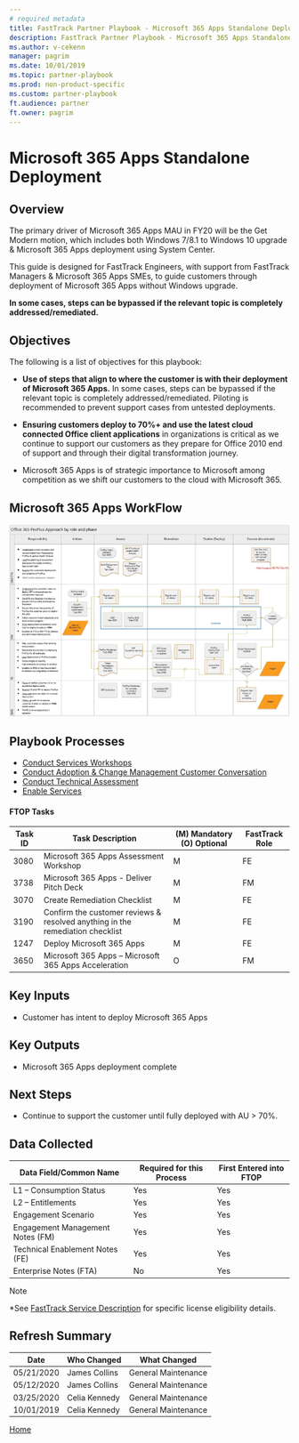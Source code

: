 ```yaml
---  
# required metadata  
title: FastTrack Partner Playbook - Microsoft 365 Apps Standalone Deployment
description: FastTrack Partner Playbook - Microsoft 365 Apps Standalone Deployment 
ms.author: v-cekenn
manager: pagrim
ms.date: 10/01/2019  
ms.topic: partner-playbook  
ms.prod: non-product-specific  
ms.custom: partner-playbook  
ft.audience: partner
ft.owner: pagrim
---   
```


# Microsoft 365 Apps Standalone Deployment

## Overview

The primary driver of Microsoft 365 Apps MAU in FY20 will be the Get Modern motion, which includes both Windows 7/8.1 to Windows 10 upgrade & Microsoft 365 Apps deployment using System Center.

This guide is designed for FastTrack Engineers, with support from FastTrack Managers & Microsoft 365 Apps SMEs, to guide customers through deployment of Microsoft 365 Apps without Windows upgrade.

**In some cases, steps can be bypassed if the relevant topic is completely addressed/remediated.**

## Objectives

The following is a list of objectives for this playbook:

  - **Use of steps that align to where the customer is with their deployment of Microsoft 365 Apps.** In some cases, steps can be bypassed if the relevant topic is completely addressed/remediated.
    Piloting is recommended to prevent support cases from untested deployments.

  - **Ensuring customers deploy to 70%+ and use the latest cloud connected Office client applications** in organizations is critical as we continue to support our customers as they prepare for Office
    2010 end of support and through their digital transformation journey.

  - Microsoft 365 Apps is of strategic importance to Microsoft among competition as we shift our customers to the cloud with Microsoft 365.

## Microsoft 365 Apps WorkFlow  

![office-proplus-complete-processv3](media/office-proplus-complete-processv3.PNG)

## Playbook Processes

- [Conduct Services Workshops](assess-conduct-services-workshops-partner.md)
- [Conduct Adoption & Change Management Customer Conversation](assess-conduct-adoption-and-change-management-conversation-partner.md)
- [Conduct Technical Assessment](assess-conduct-technical-assessment-partner.md)
- [Enable Services](enable-enable-services-partner.md)



#### FTOP Tasks

| Task ID                                        | Task Description                                                                 | (M) Mandatory (O) Optional | FastTrack Role |
| ---------------------------------------------- | -------------------------------------------------------------------------------- | -------------------------- | -------------- |
| 3080   | Microsoft 365 Apps Assessment Workshop  | M    | FE             |
| 3738   | Microsoft 365 Apps - Deliver Pitch Deck | M    | FM             |
| 3070   | Create Remediation Checklist            | M    | FE             |
| 3190   | Confirm the customer reviews & resolved anything in the remediation checklist    | M  | FE  |
| 1247   | Deploy Microsoft 365 Apps               | M    | FE             |
| 3650   | Microsoft 365 Apps – Microsoft 365 Apps Acceleration      | O    | FM             |

## Key Inputs

  - Customer has intent to deploy Microsoft 365 Apps

## Key Outputs

  - Microsoft 365 Apps deployment complete

## Next Steps

  - Continue to support the customer until fully deployed with AU \> 70%.

## Data Collected

| Data Field/Common Name           | Required for this Process | First Entered into FTOP |
| -------------------------------- | ------------------------- | ----------------------- |
| L1 – Consumption Status          | Yes                       | Yes                     |
| L2 – Entitlements                | Yes                       | Yes                     |
| Engagement Scenario              | Yes                       | Yes                     |
| Engagement Management Notes (FM) | Yes                       | Yes                     |
| Technical Enablement Notes (FE)  | Yes                       | Yes                     |
| Enterprise Notes (FTA)           | No                        | Yes                     |

> [!Note]
> *See [FastTrack Service Description](https://docs.microsoft.com/en-us/fasttrack/m365-eligible-services-and-plans) for specific license eligibility details.

## Refresh Summary

|Date|Who Changed|What Changed|
|---------|---------------|----------------------------|
|05/21/2020| James Collins| General Maintenance|
|05/12/2020| James Collins| General Maintenance|
|03/25/2020| Celia Kennedy| General Maintenance|
|10/01/2019| Celia Kennedy| General Maintenance|

[Home](http://partner-docs.microsoft.com)
